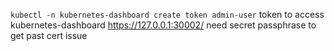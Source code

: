 ```kubectl -n kubernetes-dashboard create token admin-user```
token to access kubernetes-dashboard
https://127.0.0.1:30002/
need secret passphrase to get past cert issue
